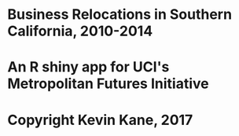 # Business Relocations in Southern California, 2010-2014
# An R shiny app for UCI's Metropolitan Futures Initiative
# Copyright Kevin Kane, 2017

